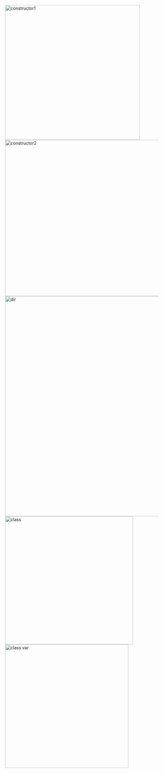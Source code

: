 <img width="441" alt="constructor1" src="https://github.com/PeerawatAltoTechCourse/Test/assets/132571902/e01f6210-c231-4c87-8809-ba8f0201e3cd">

<img width="511" alt="constructor2" src="https://github.com/PeerawatAltoTechCourse/Test/assets/132571902/89085e23-b90d-4590-9ab8-6713616392e5">

<img width="720" alt="dir" src="https://github.com/PeerawatAltoTechCourse/Test/assets/132571902/32b5f5c2-ec3c-448a-93d9-7c0b8631a91f">



<img width="419" alt="class" src="https://github.com/PeerawatAltoTechCourse/Test/assets/132571902/0665f8c4-88ed-4572-8d1b-86915cf5bcd1">


<img width="404" alt="class var" src="https://github.com/PeerawatAltoTechCourse/Test/assets/132571902/9c69155f-3ac3-42ac-ab21-ce382edb01e1">



